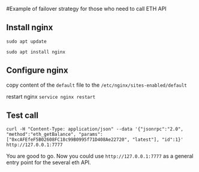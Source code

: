 #Example of failover strategy for those who need to call ETH API

## Install nginx

`sudo apt update`

`sudo apt install nginx`

## Configure nginx

copy content of the `default` file to the `/etc/nginx/sites-enabled/default`

restart nginx `service nginx restart`

## Test call

`curl -H "Content-Type: application/json" --data '{"jsonrpc":"2.0", "method":"eth_getBalance", "params":["0xcAFEfeF5B02608FC18c99B0995f71D408Ae22720", "latest"], "id":1}' http://127.0.0.1:7777`

You are good to go. Now you could use `http://127.0.0.1:7777` as a general entry point for the several eth API.
